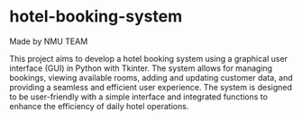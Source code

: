 # hotel-booking-system
Made by NMU TEAM 


This project aims to develop a hotel booking system using a graphical user interface (GUI) in Python with Tkinter. The system allows for managing bookings, viewing available rooms, adding and updating customer data, and providing a seamless and efficient user experience. The system is designed to be user-friendly with a simple interface and integrated functions to enhance the efficiency of daily hotel operations.
